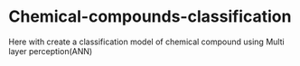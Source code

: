 # Chemical-compounds-classification
Here with create a classification model of chemical compound using Multi layer perception(ANN) 
